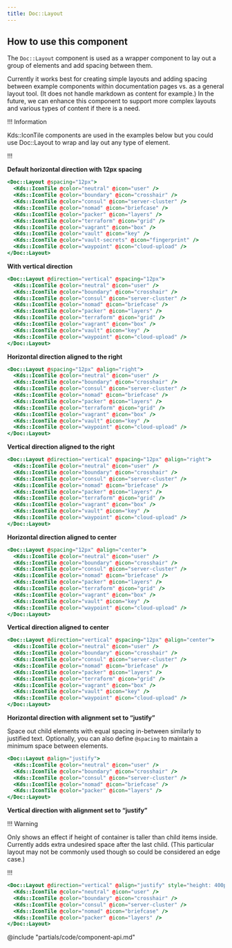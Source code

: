 ```yaml
---
title: Doc::Layout
---
```


## How to use this component

The `Doc::Layout` component is used as a wrapper component to lay out a group of elements and add spacing between them.

Currently it works best for creating simple layouts and adding spacing between example components within documentation pages vs. as a general layout tool. (It does not handle markdown as content for example.) In the future, we can enhance this component to support more complex layouts and various types of content if there is a need.

!!! Information

Kds::IconTile components are used in the examples below but you could use Doc::Layout to wrap and lay out any type of element.

!!!

**Default horizontal direction with 12px spacing**

```handlebars
<Doc::Layout @spacing="12px">
  <Kds::IconTile @color="neutral" @icon="user" />
  <Kds::IconTile @color="boundary" @icon="crosshair" />
  <Kds::IconTile @color="consul" @icon="server-cluster" />
  <Kds::IconTile @color="nomad" @icon="briefcase" />
  <Kds::IconTile @color="packer" @icon="layers" />
  <Kds::IconTile @color="terraform" @icon="grid" />
  <Kds::IconTile @color="vagrant" @icon="box" />
  <Kds::IconTile @color="vault" @icon="key" />
  <Kds::IconTile @color="vault-secrets" @icon="fingerprint" />
  <Kds::IconTile @color="waypoint" @icon="cloud-upload" />
</Doc::Layout>
```

**With vertical direction**

```handlebars
<Doc::Layout @direction="vertical" @spacing="12px">
  <Kds::IconTile @color="neutral" @icon="user" />
  <Kds::IconTile @color="boundary" @icon="crosshair" />
  <Kds::IconTile @color="consul" @icon="server-cluster" />
  <Kds::IconTile @color="nomad" @icon="briefcase" />
  <Kds::IconTile @color="packer" @icon="layers" />
  <Kds::IconTile @color="terraform" @icon="grid" />
  <Kds::IconTile @color="vagrant" @icon="box" />
  <Kds::IconTile @color="vault" @icon="key" />
  <Kds::IconTile @color="waypoint" @icon="cloud-upload" />
</Doc::Layout>
```

**Horizontal direction aligned to the right**

```handlebars
<Doc::Layout @spacing="12px" @align="right">
  <Kds::IconTile @color="neutral" @icon="user" />
  <Kds::IconTile @color="boundary" @icon="crosshair" />
  <Kds::IconTile @color="consul" @icon="server-cluster" />
  <Kds::IconTile @color="nomad" @icon="briefcase" />
  <Kds::IconTile @color="packer" @icon="layers" />
  <Kds::IconTile @color="terraform" @icon="grid" />
  <Kds::IconTile @color="vagrant" @icon="box" />
  <Kds::IconTile @color="vault" @icon="key" />
  <Kds::IconTile @color="waypoint" @icon="cloud-upload" />
</Doc::Layout>
```

**Vertical direction aligned to the right**

```handlebars
<Doc::Layout @direction="vertical" @spacing="12px" @align="right">
  <Kds::IconTile @color="neutral" @icon="user" />
  <Kds::IconTile @color="boundary" @icon="crosshair" />
  <Kds::IconTile @color="consul" @icon="server-cluster" />
  <Kds::IconTile @color="nomad" @icon="briefcase" />
  <Kds::IconTile @color="packer" @icon="layers" />
  <Kds::IconTile @color="terraform" @icon="grid" />
  <Kds::IconTile @color="vagrant" @icon="box" />
  <Kds::IconTile @color="vault" @icon="key" />
  <Kds::IconTile @color="waypoint" @icon="cloud-upload" />
</Doc::Layout>
```

**Horizontal direction aligned to center**

```handlebars
<Doc::Layout @spacing="12px" @align="center">
  <Kds::IconTile @color="neutral" @icon="user" />
  <Kds::IconTile @color="boundary" @icon="crosshair" />
  <Kds::IconTile @color="consul" @icon="server-cluster" />
  <Kds::IconTile @color="nomad" @icon="briefcase" />
  <Kds::IconTile @color="packer" @icon="layers" />
  <Kds::IconTile @color="terraform" @icon="grid" />
  <Kds::IconTile @color="vagrant" @icon="box" />
  <Kds::IconTile @color="vault" @icon="key" />
  <Kds::IconTile @color="waypoint" @icon="cloud-upload" />
</Doc::Layout>
```

**Vertical direction aligned to center**

```handlebars
<Doc::Layout @direction="vertical" @spacing="12px" @align="center">
  <Kds::IconTile @color="neutral" @icon="user" />
  <Kds::IconTile @color="boundary" @icon="crosshair" />
  <Kds::IconTile @color="consul" @icon="server-cluster" />
  <Kds::IconTile @color="nomad" @icon="briefcase" />
  <Kds::IconTile @color="packer" @icon="layers" />
  <Kds::IconTile @color="terraform" @icon="grid" />
  <Kds::IconTile @color="vagrant" @icon="box" />
  <Kds::IconTile @color="vault" @icon="key" />
  <Kds::IconTile @color="waypoint" @icon="cloud-upload" />
</Doc::Layout>
```

**Horizontal direction with alignment set to “justify”**

Space out child elements with equal spacing in-between similarly to justified text. Optionally, you can also define `@spacing` to maintain a minimum space between elements.

```handlebars
<Doc::Layout @align="justify">
  <Kds::IconTile @color="neutral" @icon="user" />
  <Kds::IconTile @color="boundary" @icon="crosshair" />
  <Kds::IconTile @color="consul" @icon="server-cluster" />
  <Kds::IconTile @color="nomad" @icon="briefcase" />
  <Kds::IconTile @color="packer" @icon="layers" />
</Doc::Layout>
```

**Vertical direction with alignment set to “justify”**

!!! Warning

Only shows an effect if height of container is taller than child items inside. Currently adds extra undesired space after the last child. (This particular layout may not be commonly used though so could be considered an edge case.)

!!!

```handlebars
<Doc::Layout @direction="vertical" @align="justify" style="height: 400px;">
  <Kds::IconTile @color="neutral" @icon="user" />
  <Kds::IconTile @color="boundary" @icon="crosshair" />
  <Kds::IconTile @color="consul" @icon="server-cluster" />
  <Kds::IconTile @color="nomad" @icon="briefcase" />
  <Kds::IconTile @color="packer" @icon="layers" />
</Doc::Layout>
```

@include "partials/code/component-api.md"
